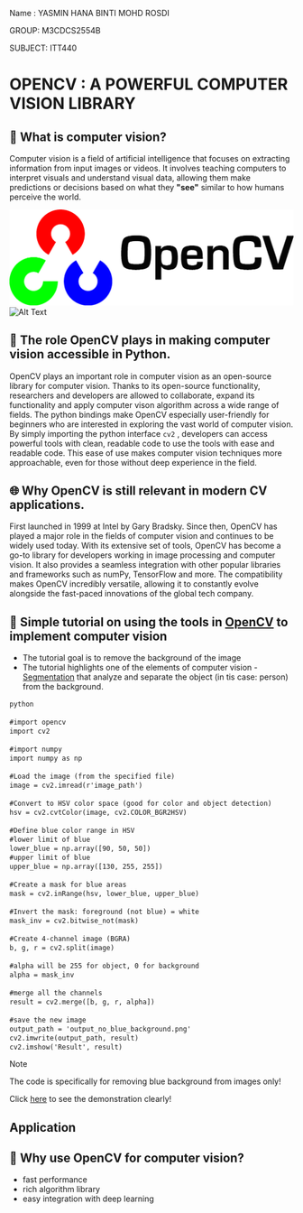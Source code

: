 Name :  YASMIN HANA BINTI MOHD ROSDI 

GROUP: M3CDCS2554B

SUBJECT: ITT440

# OPENCV : A POWERFUL COMPUTER VISION LIBRARY

## :brain: What is computer vision?

Computer vision is a field of artificial intelligence that focuses on extracting information from input images or videos. It involves teaching computers to interpret visuals and understand visual data, allowing them make predictions or decisions based on what they **"see"** similar to how humans perceive the world. 

![opencv logo](https://github.com/addff/2503-ITT440/blob/main/10%25%20Individual%20Assignment/M3CS2554B/YASMIN%20HANA%20BINTI%20MOHD%20ROSDI/opencv%20logo.png)
<img src="[https://raw.githubusercontent.com/username/repo/branch/path/to/image.avif](https://github.com/addff/2503-ITT440/blob/main/10%25%20Individual%20Assignment/M3CS2554B/YASMIN%20HANA%20BINTI%20MOHD%20ROSDI/logo.avif" alt="Alt Text" width="300"/>

## :memo: The role OpenCV plays in making computer vision accessible in Python.

OpenCV plays an important role in computer vision as an open-source library for computer vision. Thanks to its open-source functionality, researchers and developers are allowed to collaborate, expand its functionality and apply computer vison algorithm across a wide range of fields. The python bindings make OpenCV especially user-friendly for beginners who are interested in exploring the vast world of computer vision. By simply importing the python interface `cv2` , developers can access powerful tools with clean, readable code to use the tools with ease and readable code. This ease of use makes computer vision techniques more approachable, even for those without deep experience in the field. 

## 🌐 Why OpenCV is still relevant in modern CV applications.

First launched in 1999 at Intel by Gary Bradsky. Since then, OpenCV has played a major role in the fields of computer vision and continues to be widely used today. 
With its extensive set of tools, OpenCV has become a go-to library for developers working in image processing and computer vision. It also provides a seamless integration with other popular libraries and frameworks such as numPy, TensorFlow and more. The compatibility makes OpenCV incredibly versatile, allowing it to constantly evolve alongside the fast-paced innovations of the global tech company.


## 🧪 Simple tutorial on using the tools in <ins>OpenCV</ins> to implement computer vision 
+ The tutorial goal is to remove the background of the image
+ The tutorial highlights one of the elements of computer vision - <ins>Segmentation</ins> that analyze and separate the object (in tis case: person) from the background.

```
python

#import opencv
import cv2

#import numpy
import numpy as np

#Load the image (from the specified file)
image = cv2.imread(r'image_path')

#Convert to HSV color space (good for color and object detection)
hsv = cv2.cvtColor(image, cv2.COLOR_BGR2HSV)

#Define blue color range in HSV
#lower limit of blue
lower_blue = np.array([90, 50, 50])  
#upper limit of blue
upper_blue = np.array([130, 255, 255])  

#Create a mask for blue areas
mask = cv2.inRange(hsv, lower_blue, upper_blue) 

#Invert the mask: foreground (not blue) = white
mask_inv = cv2.bitwise_not(mask)

#Create 4-channel image (BGRA)
b, g, r = cv2.split(image)

#alpha will be 255 for object, 0 for background
alpha = mask_inv  

#merge all the channels 
result = cv2.merge([b, g, r, alpha])

#save the new image
output_path = 'output_no_blue_background.png'
cv2.imwrite(output_path, result)
cv2.imshow('Result', result)
```

>[!Note]
>The code is specifically for removing blue background from images only!

Click [here](https://youtu.be/phayb3zSE24) to see the demonstration clearly!

## Application

## 🥇 Why use OpenCV for computer vision?
+ fast performance
+ rich algorithm library
+ easy integration with deep learning





